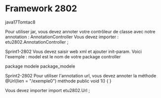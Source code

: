 # Framework 2802

java17Tomtac8

Pour utiliser jar, vous devez annoter votre contrôleur de classe avec notre annotation : AnnotationController
Vous devez importer : etu2802.AnnotationController ;

Sprint1-2802
Vous devez saisir web xml et ajouter init-param. Voici l'exemple :
model est le nom de votre package controller

<init-param>
          <param-name>package</param-name>
          <param-value>modele</param-value>
          <description>package_modele</description>
</init-param>
        

Sprint2-2802
Pour utiliser l'annotation url, vous devez annoter la méthode
@Url(lien = "/exemple0")
    méthode public void 1() {
    }
    
Vous devez importer import etu2802.Url ;